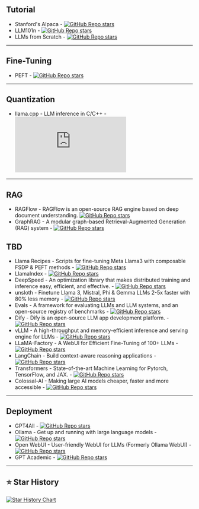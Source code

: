 ## Tutorial
- Stanford's Alpaca - [![GitHub Repo stars](https://img.shields.io/github/stars/tatsu-lab/stanford_alpaca?style=social)](https://github.com/tatsu-lab/stanford_alpaca)
- LLM101n - [![GitHub Repo stars](https://img.shields.io/github/stars/karpathy/LLM101n?style=social)](https://github.com/karpathy/LLM101n)
- LLMs from Scratch - [![GitHub Repo stars](https://img.shields.io/github/stars/rasbt/LLMs-from-scratch?style=social)](https://github.com/rasbt/LLMs-from-scratch)
---
## Fine-Tuning
- PEFT - [![GitHub Repo stars](https://img.shields.io/github/stars/huggingface/peft?style=social)](https://github.com/huggingface/peft)
---
## Quantization
- llama.cpp - LLM inference in C/C++ - [![GitHub Repo stars](https://img.shields.io/github/stars/ggerganov/llama.cpp?style=social)](https://github.com/ggerganov/llama.cpp)
---
## RAG
- RAGFlow - RAGFlow is an open-source RAG engine based on deep document understanding. [![GitHub Repo stars](https://img.shields.io/github/stars/infiniflow/ragflow?style=social)](https://github.com/infiniflow/ragflow)
- GraphRAG - A modular graph-based Retrieval-Augmented Generation (RAG) system - [![GitHub Repo stars](https://img.shields.io/github/stars/microsoft/graphrag?style=social)](https://github.com/microsoft/graphrag)
## TBD
- Llama Recipes - Scripts for fine-tuning Meta Llama3 with composable FSDP & PEFT methods - [![GitHub Repo stars](https://img.shields.io/github/stars/meta-llama/llama-recipes?style=social)](https://github.com/meta-llama/llama-recipes)
- LlamaIndex - [![GitHub Repo stars](https://img.shields.io/github/stars/run-llama/llama_index?style=social)](https://github.com/run-llama/llama_index)
- DeepSpeed - An optimization library that makes distributed training and inference easy, efficient, and effective. - [![GitHub Repo stars](https://img.shields.io/github/stars/microsoft/DeepSpeed?style=social)](https://github.com/microsoft/DeepSpeed)
- unsloth - Finetune Llama 3, Mistral, Phi & Gemma LLMs 2-5x faster with 80% less memory - [![GitHub Repo stars](https://img.shields.io/github/stars/unslothai/unsloth?style=social)](https://github.com/unslothai/unsloth)
- Evals - A framework for evaluating LLMs and LLM systems, and an open-source registry of benchmarks - [![GitHub Repo stars](https://img.shields.io/github/stars/openai/evals?style=social)](https://github.com/openai/evals)
- Dify - Dify is an open-source LLM app development platform. - [![GitHub Repo stars](https://img.shields.io/github/stars/langgenius/dify?style=social)](https://github.com/langgenius/dify)
- vLLM - A high-throughput and memory-efficient inference and serving engine for LLMs - [![GitHub Repo stars](https://img.shields.io/github/stars/vllm-project/vllm?style=social)](https://github.com/vllm-project/vllm)
- LLaMA-Factory - A WebUI for Efficient Fine-Tuning of 100+ LLMs - [![GitHub Repo stars](https://img.shields.io/github/stars/hiyouga/LLaMA-Factory?style=social)](https://github.com/hiyouga/LLaMA-Factory)
- LangChain - Build context-aware reasoning applications - [![GitHub Repo stars](https://img.shields.io/github/stars/langchain-ai/langchain?style=social)](https://github.com/langchain-ai/langchain)
- Transformers - State-of-the-art Machine Learning for Pytorch, TensorFlow, and JAX. - [![GitHub Repo stars](https://img.shields.io/github/stars/huggingface/transformers?style=social)](https://github.com/huggingface/transformers)
- Colossal-AI - Making large AI models cheaper, faster and more accessible - [![GitHub Repo stars](https://img.shields.io/github/stars/hpcaitech/ColossalAI?style=social)](https://github.com/hpcaitech/ColossalAI)
---
## Deployment
- GPT4All - [![GitHub Repo stars](https://img.shields.io/github/stars/nomic-ai/gpt4all?style=social)](https://github.com/nomic-ai/gpt4all)
- Ollama - Get up and running with large language models - [![GitHub Repo stars](https://img.shields.io/github/stars/ollama/ollama?style=social)](https://github.com/ollama/ollama)
- Open WebUI - User-friendly WebUI for LLMs (Formerly Ollama WebUI) - [![GitHub Repo stars](https://img.shields.io/github/stars/open-webui/open-webui?style=social)](https://github.com/open-webui/open-webui)
- GPT Academic - [![GitHub Repo stars](https://img.shields.io/github/stars/binary-husky/gpt_academic?style=social)](https://github.com/binary-husky/gpt_academic)
--- 
## ⭐ Star History
[![Star History Chart](https://api.star-history.com/svg?repos=Jingkou1012/LLM-Tool&type=Date)](https://star-history.com/#Jingkou1012/LLM-Tool&Date)
